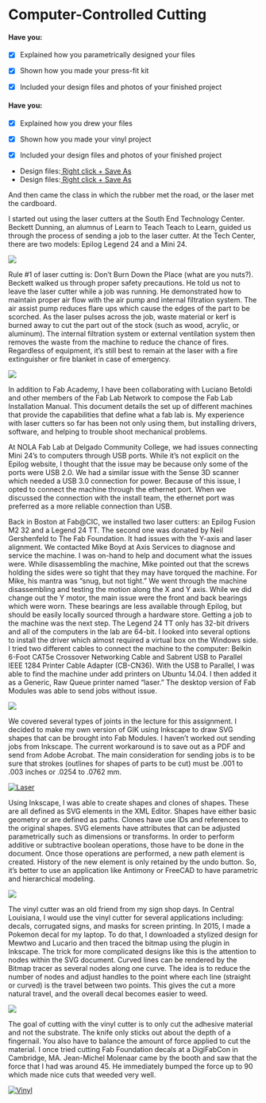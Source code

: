 # Computer-Controlled Cutting

#### Have you:

* [x] Explained how you parametrically designed your files

* [x] Shown how you made your press-fit kit

* [x] Included your design files and photos of your finished project

#### Have you:

* [x] Explained how you drew your files

* [x] Shown how you made your vinyl project

* [x] Included your design files and photos of your finished project

* Design files:[ Right click + Save As](/uploads/fab-beading-loom.zip)
* Design files:[ Right click + Save As](/uploads/Boo%20Design.zip)

And then came the class in which the rubber met the road, or the laser met the cardboard.

I started out using the laser cutters at the South End Technology Center. Beckett Dunning, an alumnus of Learn to Teach Teach to Learn, guided us through the process of sending a job to the laser cutter. At the Tech Center, there are two models: Epilog Legend 24 and a Mini 24.

![](/assets/IMG_3597.JPG)

Rule \#1 of laser cutting is: Don’t Burn Down the Place \(what are you nuts?\). Beckett walked us through proper safety precautions. He told us not to leave the laser cutter while a job was running. He demonstrated how to maintain proper air flow with the air pump and internal filtration system. The air assist pump reduces flare ups which cause the edges of the part to be scorched. As the laser pulses across the job, waste material or kerf is burned away to cut the part out of the stock \(such as wood, acrylic, or aluminum\). The internal filtration system or external ventilation system then removes the waste from the machine to reduce the chance of fires. Regardless of equipment, it’s still best to remain at the laser with a fire extinguisher or fire blanket in case of emergency.

![](/assets/IMG_3602.JPG)

In addition to Fab Academy, I have been collaborating with Luciano Betoldi and other members of the Fab Lab Network to compose the Fab Lab Installation Manual. This document details the set up of different machines that provide the capabilities that define what a fab lab is. My experience with laser cutters so far has been not only using them, but installing drivers, software, and helping to trouble shoot mechanical problems.

At NOLA Fab Lab at Delgado Community College, we had issues connecting Mini 24’s to computers through USB ports. While it’s not explicit on the Epilog website, I thought that the issue may be because only some of the ports were USB 2.0. We had a similar issue with the Sense 3D scanner which needed a USB 3.0 connection for power. Because of this issue, I opted to connect the machine through the ethernet port. When we discussed the connection with the install team, the ethernet port was preferred as a more reliable connection than USB.

Back in Boston at Fab@CIC, we installed two laser cutters: an Epilog Fusion M2 32 and a Legend 24 TT. The second one was donated by Neil Gershenfeld to The Fab Foundation. It had issues with the Y-axis and laser alignment. We contacted Mike Boyd at Axis Services to diagnose and service the machine. I was on-hand to help and document what the issues were. While disassembling the machine, Mike pointed out that the screws holding the sides were so tight that they may have torqued the machine. For Mike, his mantra was “snug, but not tight.” We went through the machine disassembling and testing the motion along the X and Y axis. While we did change out the Y motor, the main issue were the front and back bearings which were worn. These bearings are less available through Epilog, but should be easily locally sourced through a hardware store. Getting a job to the machine was the next step. The Legend 24 TT only has 32-bit drivers and all of the computers in the lab are 64-bit. I looked into several options to install the driver which almost required a virtual box on the Windows side. I tried two different cables to connect the machine to the computer: Belkin 6-Foot CAT5e Crossover Networking Cable and Sabrent USB to Parallel IEEE 1284 Printer Cable Adapter \(CB-CN36\). With the USB to Parallel, I was able to find the machine under add printers on Ubuntu 14.04. I then added it as a Generic, Raw Queue printer named “laser.” The desktop version of Fab Modules was able to send jobs without issue.

![](/assets/IMG_3615.JPG)

We covered several types of joints in the lecture for this assignment. I decided to make my own version of GIK using Inkscape to draw SVG shapes that can be brought into Fab Modules. I haven’t worked out sending jobs from Inkscape. The current workaround is to save out as a PDF and send from Adobe Acrobat. The main consideration for sending jobs is to be sure that strokes \(outlines for shapes of parts to be cut\) must be .001 to .003 inches or .0254 to .0762 mm.

[![Laser](https://img.youtube.com/vi/03y0BWMeBX8/0.jpg)](https://www.youtube.com/watch?v=03y0BWMeBX8 "Laser")

Using Inkscape, I was able to create shapes and clones of shapes. These are all defined as SVG elements in the XML Editor. Shapes have either basic geometry or are defined as paths. Clones have use IDs and references to the original shapes. SVG elements have attributes that can be adjusted parametrically such as dimensions or transforms. In order to perform additive or subtractive boolean operations, those have to be done in the document. Once those operations are performed, a new path element is created. History of the new element is only retained by the undo button. So, it’s better to use an application like Antimony or FreeCAD to have parametric and hierarchical modeling.

![](/assets/IMG_3617.JPG)

The vinyl cutter was an old friend from my sign shop days. In Central Louisiana, I would use the vinyl cutter for several applications including: decals, corrugated signs, and masks for screen printing. In 2015, I made a Pokemon decal for my laptop. To do that, I downloaded a stylized design for Mewtwo and Lucario and then traced the bitmap using the plugin in Inkscape. The trick for more complicated designs like this is the attention to nodes within the SVG document. Curved lines can be rendered by the Bitmap tracer as several nodes along one curve. The idea is to reduce the number of nodes and adjust handles to the point where each line \(straight or curved\) is the travel between two points. This gives the cut a more natural travel, and the overall decal becomes easier to weed.

![](/assets/IMG_3903.JPG)

The goal of cutting with the vinyl cutter is to only cut the adhesive material and not the substrate. The knife only sticks out about the depth of a fingernail. You also have to balance the amount of force applied to cut the material. I once tried cutting Fab Foundation decals at a DigiFabCon in Cambridge, MA. Jean-Michel Molenaar came by the booth and saw that the force that I had was around 45. He immediately bumped the force up to 90 which made nice cuts that weeded very well.

[![Vinyl](https://img.youtube.com/vi/e2W-DZFuE5E/0.jpg)](https://www.youtube.com/watch?v=e2W-DZFuE5E "Vinyl")

